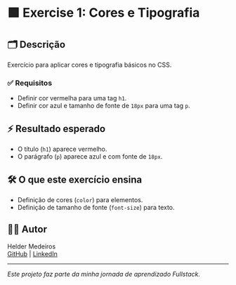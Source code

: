 # 🟩 Exercise 1: Cores e Tipografia

## 🗂️ Descrição
Exercício para aplicar cores e tipografia básicos no CSS.

### ✅ Requisitos
- Definir cor vermelha para uma tag `h1`.
- Definir cor azul e tamanho de fonte de `18px` para uma tag `p`.

## ⚡ Resultado esperado
- O título (`h1`) aparece vermelho.
- O parágrafo (`p`) aparece azul e com fonte de `18px`.

## 🛠️ O que este exercício ensina
- Definição de cores (`color`) para elementos.
- Definição de tamanho de fonte (`font-size`) para texto.

## 👨‍💻 Autor

Helder Medeiros  
[GitHub](https://github.com/mr-nobody33) | [LinkedIn](https://www.linkedin.com/in/helder-medeiros-739973159/)

---

*Este projeto faz parte da minha jornada de aprendizado Fullstack.*